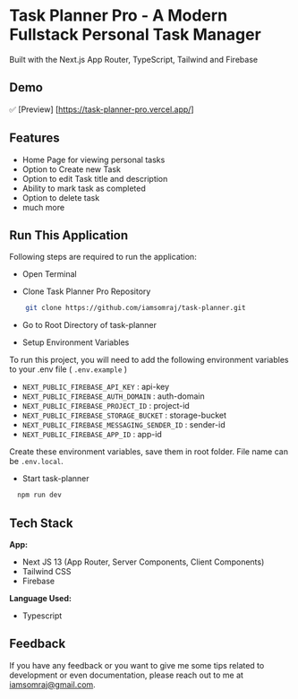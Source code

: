 # Task Planner Pro - A Modern Fullstack Personal Task Manager

Built with the Next.js App Router, TypeScript, Tailwind and Firebase

## Demo

✅ [Preview] [https://task-planner-pro.vercel.app/]

## Features

- Home Page for viewing personal tasks
- Option to Create new Task
- Option to edit Task title and description
- Ability to mark task as completed
- Option to delete task
- much more

## Run This Application

Following steps are required to run the application:

- Open Terminal

- Clone Task Planner Pro Repository

```bash
    git clone https://github.com/iamsomraj/task-planner.git
```

- Go to Root Directory of task-planner

- Setup Environment Variables

To run this project, you will need to add the following environment variables to your .env file ( `.env.example` )

- `NEXT_PUBLIC_FIREBASE_API_KEY` : api-key
- `NEXT_PUBLIC_FIREBASE_AUTH_DOMAIN` : auth-domain
- `NEXT_PUBLIC_FIREBASE_PROJECT_ID` : project-id
- `NEXT_PUBLIC_FIREBASE_STORAGE_BUCKET` : storage-bucket
- `NEXT_PUBLIC_FIREBASE_MESSAGING_SENDER_ID` : sender-id
- `NEXT_PUBLIC_FIREBASE_APP_ID` : app-id

Create these environment variables, save them in root folder. File name can be `.env.local`.

- Start task-planner

```bash
  npm run dev
```

## Tech Stack

**App:**

- Next JS 13 (App Router, Server Components, Client Components)
- Tailwind CSS
- Firebase

**Language Used:**

- Typescript

## Feedback

If you have any feedback or you want to give me some tips related to development or even documentation, please reach out to me at iamsomraj@gmail.com.
